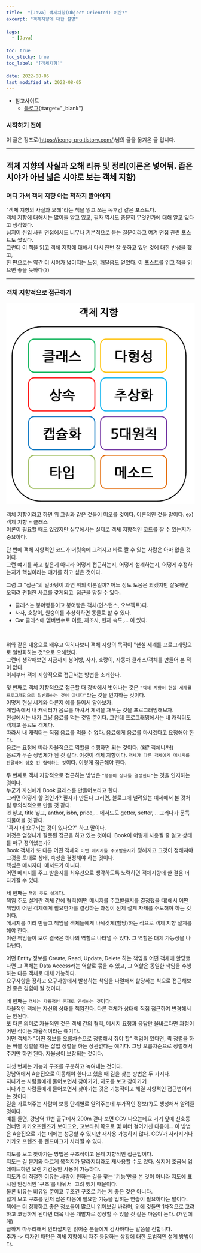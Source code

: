 ```yaml
---
title:  "[Java] 객제치향(Object Oriented) 이란?"
excerpt: "객체지향에 대한 설명"

tags:
  - [Java]

toc: true
toc_sticky: true
toc_label: "[객체지향]"
 
date: 2022-08-05
last_modified_at: 2022-08-05
---
```


- 참고사이트
  - [블로그](https://jeong-pro.tistory.com/189){:target="_blank"}


### 시작하기 전에

이 글은 정프로(https://jeong-pro.tistory.com/)님의 글을 옮겨온 글 입니다.

<hr/>


## 객체 지향의 사실과 오해 리뷰 및 정리(이론은 넣어둬. 좁은 시야가 아닌 넓은 시야로 보는 객체 지향)

### 어디 가서 객체 지향 아는 척하지 말아야지
"객체 지향의 사실과 오해"라는 책을 읽고 쓰는 독후감 같은 포스트다. <br>
객체 지향에 대해서는 많이들 알고 있고, 필자 역시도 충분히 무엇인가에 대해 알고 있다고 생각했다. <br>
심지어 신입 사원 면접에서도 너무나 기본적으로 묻는 질문이라고 여겨 면접 관련 포스트도 썼었다. <br>
그런데 이 책을 읽고 객체 지향에 대해서 다시 한번 잘 못하고 있던 것에 대한 반성을 했고, <br>
한 편으로는 약간 더 시야가 넓어지는 느낌, 깨달음도 얻었다. 이 포스트를 읽고 책을 읽으면 좋을 듯하다(?) <br>

<hr/>

### 객체 지향적으로 접근하기

![OOP](/assets/image/java/Java_OOP_01.PNG)

객체 지향이라고 하면 위 그림과 같은 것들이 떠오를 것이다. 이론적인 것들 말이다. ex) 객체 지향 = 클래스 <br>
이론이 필요할 때도 있겠지만 실무에서는 실제로 객체 지향적인 코드를 짤 수 있는지가 중요하다.
<br>

단 번에 객체 지향적인 코드가 머릿속에 그려지고 바로 짤 수 있는 사람은 아마 없을 것이다. <br>
그런 얘기를 하고 싶은게 아니라 어떻게 접근하는지, 어떻게 설계하는지, 어떻게 수정하는지가 핵심이라는 얘기를 하고 싶은 것이다. 

그럼 그 "접근"의 밑바탕이 과연 위의 이론일까? 어느 정도 도움은 되겠지만 잘못하면 오히려 편협한 사고를 갖게되고  접근을 망칠 수 있다. <br>

- 클래스는 붕어빵틀이고 붕어빵은 객체(인스턴스, 오브젝트)다. 
- 사자, 호랑이, 원숭이를 추상화하면 동물로 할 수 있다.
- Car 클래스에 멤버변수로 이름, 제조사, 현재 속도,... 이 있다. 

<br>

위와 같은 내용으로 배우고 익히다보니 객체 지향의 목적이 "현실 세계를 프로그래밍으로 일반화하는 것"으로 오해했다. <br>
그런데 생각해보면 지금까지 붕어빵, 사자, 호랑이, 자동차 클래스/객체를 만들어 본 적이 없다. <br>
이제부터 객체 지향적으로 접근하는 방법을 소개한다. <br>



첫 번째로 객체 지향적으로 접근할 때 강박에서 벗어나는 것은 `"객체 지향이 현실 세계를 프로그래밍으로 일반화하는 것이 아니다"`라는 것을 인지하는 것이다. <br>
어떻게 현실 세계와 다른지 예를 들어서 알아보자. <br>
게임속에서 내 캐릭터가 음료를 마셔서 체력을 채우는 것을 프로그래밍해보자. <br>
현실에서는 내가 그냥 음료를 먹는 것일 뿐이다. 그런데 프로그래밍에서는 내 캐릭터도 객체고 음료도 객체다. <br>
따라서 내 캐릭터는 직접 음료를 먹을 수 없다. 음료에게 음료를 마시겠다고 요청해야 한다. <br>
음료는 요청에 따라 자율적으로 역할을 수행하면 되는 것이다. (왜? 객체니까!) <br>
음료가 무슨 생명체가 된 것 같다. 이것이 객체 지향이다. `객체가 다른 객체에게 메시지를 전달하며 상호 간 협력하는 것`이다. 이렇게 접근해야 한다. 



두 번째로 객체 지향적으로 접근하는 방법은 `"행동이 상태를 결정한다"`는 것을 인지하는 것이다. <br>
누군가 자신에게 Book 클래스를 만들어보라고 한다. <br>
그러면 어떻게 할 것인가? 필자가 만든다 그러면, 블로그에 널려있는 예제에서 본 것처럼 무의식적으로 만들 것 같다. <br>
id 넣고, title 넣고, anthor, isbn, price,... 메서드도 getter, setter,... 그러다가 문득 되물어볼 것 같다. <br>
"혹시 더 요구되는 것이 있나요?" 하고 말이다. <br>
이것은 엄청나게 잘못된 접근을 하고 있는 것이다. Book이 어떻게 사용될 줄 알고 상태를 마구 정의했는가? <br>
Book 객체가 또 다른 어떤 객체와 `어떤 메시지를 주고받을지`가 정해지고 그것이 정해져야 그것을 토대로 상태, 속성을 결정해야 하는 것이다. <br>
핵심은 메시지다. 메서드가 아니다. <br>
어떤 메시지를 주고 받을지를 최우선으로 생각하도록 노력하면 객체지향에 한 걸음 더 다가갈 수 있다. <br>



세 번째는 `책임 주도 설계`다. <br>
책임 주도 설계란 객체 간에 협력(어떤 메시지를 주고받을지를 결정했을 때)에서 어떤 책임이 어떤 객체에게 필요한가를 결정하는 과정이 전체 설계 자체를 주도해야 하는 것이다. <br>
메시지를 미리 만들고 책임을 객체들에게 나눠갖게(할당)하는 식으로 객체 지향 설계를 해야 한다. <br>
이런 책임들이 모여 결국은 하나의 역할로 나타낼 수 있다. 그 역할은 대체 가능성을 나타낸다.

어떤 Entity 정보를 Create, Read, Update, Delete 하는 책임을 어떤 객체에 할당했다면 그 객체는 Data Access라는 역할로 묶을 수 있고, 그 역할은 동일한 책임을 수행하는 다른 객체로 대체 가능하다. <br>
요구사항을 정하고 요구사항에서 발생하는 책임을 나열해서 할당하는 식으로 접근해보면 좋은 경험이 될 것이다. <br>



네 번째는 `객체는 자율적인 존재로 인식하는 것`이다. <br>
자율적인 객체는 자신의 상태를 책임진다. 다른 객체가 상태에 직접 접근하여 변경해서는 안된다. <br>
또 다른 의미로 자율적인 것은 객체 간의 협력, 메시지 요청과 응답만 올바르다면 과정이 어떤 식이든 자율적이라는 얘기다. <br>
어떤 객체가 "어떤 정보를 오름차순으로 정렬해서 줘야 할" 책임이 있다면, 퀵 정렬을 하든 버블 정렬을 하든 삽입 정렬을 하든 상관없다는 얘기다. 그냥 오름차순으로 정렬해서 주기만 하면 된다. 자율성이 보장되는 것이다. <br>



다섯 번째는 기능과 구조를 구분하고 녹여내는 것이다. <br>
강남역에서 A술집으로 이동해야 한다고 했을 때 길을 찾는 방법은 두 가지다. <br>
지나가는 사람들에게 물어보면서 찾아가기, 지도를 보고 찾아가기 <br>
지나가는 사람들에게 물어보면서 찾아가는 것은 기능적이고 해결 지향적인 접근법이라는 것이다. <br>
길을 가르쳐주는 사람이 보통 단계별로 알려주는데 부가적인 정보(?)도 생성해서 알려줄 것이다. <br>
예를 들면, 강남역 11번 출구에서 200m 걷다 보면 CGV 나오는데요 거기 앞에 신호등 건너면 카카오프렌즈가 보이고요, 교보타워 쪽으로 몇 미터 걸어가신 다음에...
이 방법은 A술집으로 가는 데에는 성공할 수 있지만 재사용 가능하지 않다. CGV가 사라지거나 카카오 프렌즈 등 랜드마크가 사라질 수 있다. <br>



지도를 보고 찾아가는 방법은 구조적이고 문제 지향적인 접근법이다. <br>
지도는 길 묻기와 다르게 목적지가 달라지더라도 재사용할 수도 있다. 심지어 조금씩 업데이트하면 오랜 기간동안 사용이 가능하다. <br>
지도가 더 적절한 이유는 사람이 원하는 길을 찾는 '기능'만을 본 것이 아니라 지도에 표시된 안정적인 '구조'를 나눠서  고려 했기 때문이다. <br>
물론 비유는 비유일 뿐이고 무조건 구조로 가는 게 좋은 것은 아니다. <br>
넓게 보고 구조를 먼저 잡은 다음에 필요한 기능을 입히는 연습이 필요하다는 말이다. <br>
책에는 더 정확하고 좋은 정보들이 많으니 읽어보길 바라며, 위에 것들만 1차적으로 고려하고 코딩하게 된다면 더욱 나은 개발자로 성장할 수 있을 것 같은 마음이 든다. (개인에게) <br>
급하게 마무리해서 안타깝지만 읽어준 분들에게 감사하다는 말씀을 전합니다. <br>
추가 -> 디자인 패턴은 객체 지향에서 자주 등장하는 상황에 대한 모범적인 설계 방법이다. <br>